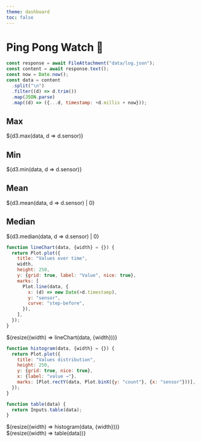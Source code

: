 ```yaml
---
theme: dashboard
toc: false
---
```


# Ping Pong Watch 🏓

```js
const response = await FileAttachment("data/log.json");
const content = await response.text();
const now = Date.now();
const data = content
  .split("\n")
  .filter((d) => d.trim())
  .map(JSON.parse)
  .map((d) => ({...d, timestamp: +d.millis + now}));
```

<!-- Cards with big numbers -->

<div class="grid grid-cols-4">
  <div class="card">
    <h2>Max</h2>
    <span class="big">${d3.max(data, d => d.sensor)}</span>
  </div>
  <div class="card">
    <h2>Min</h2>
    <span class="big">${d3.min(data, d => d.sensor)}</span>
  </div>
  <div class="card">
    <h2>Mean</h2>
    <span class="big">${d3.mean(data, d => d.sensor) | 0}</span>
  </div>
  <div class="card">
    <h2>Median</h2>
    <span class="big">${d3.median(data, d => d.sensor) | 0}</span>
  </div>
</div>

<!-- Plot of launch history -->

```js
function lineChart(data, {width} = {}) {
  return Plot.plot({
    title: "Values over time",
    width,
    height: 250,
    y: {grid: true, label: "Value", nice: true},
    marks: [
      Plot.line(data, {
        x: (d) => new Date(+d.timestamp),
        y: "sensor",
        curve: "step-before",
      }),
    ],
  });
}
```

<div class="grid grid-cols-1">
  <div class="card">
    ${resize((width) => lineChart(data, {width}))}
  </div>
</div>

```js
function histogram(data, {width} = {}) {
  return Plot.plot({
    title: "Values distribution",
    height: 250,
    y: {grid: true, nice: true},
    x: {label: "value →"},
    marks: [Plot.rectY(data, Plot.binX({y: "count"}, {x: "sensor"}))],
  });
}
```

```js
function table(data) {
  return Inputs.table(data);
}
```

<div class="grid grid-cols-2">
  <div class="card">
    ${resize((width) => histogram(data, {width}))}
  </div>
  <div class="card">
    ${resize((width) => table(data))}
  </div>
</div>
